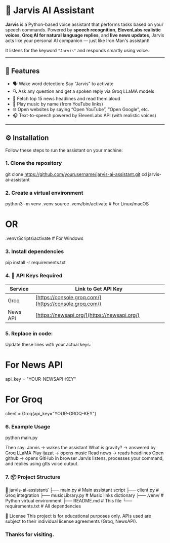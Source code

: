 # 🤖 Jarvis AI Assistant

**Jarvis** is a Python-based voice assistant that performs tasks based on your speech commands. Powered by **speech recognition**, **ElevenLabs realistic voices**, **Groq AI for natural language replies**, and **live news updates**, Jarvis acts like your personal AI companion — just like Iron Man's assistant!

It listens for the keyword `"Jarvis"` and responds smartly using voice.

---

## 🧩 Features

- 🗣️ Wake word detection: Say “Jarvis” to activate
- 🔍 Ask any question and get a spoken reply via Groq LLaMA models
- 📰 Fetch top 15 news headlines and read them aloud
- 🎵 Play music by name (from YouTube links)
- 🌐 Open websites by saying “Open YouTube”, “Open Google”, etc.
- 🎧 Text-to-speech powered by ElevenLabs API (with realistic voices)

---

## ⚙️ Installation

Follow these steps to run the assistant on your machine:

### 1. Clone the repository

git clone https://github.com/yourusername/jarvis-ai-assistant.git
cd jarvis-ai-assistant

### 2. Create a virtual environment

python3 -m venv .venv
source .venv/bin/activate     # For Linux/macOS
# OR
.venv\Scripts\activate        # For Windows

### 3. Install dependencies

pip install -r requirements.txt


### 4. 🔑 API Keys Required

| Service    | Link to Get API Key                                      |
| ---------- | -------------------------------------------------------- |
| Groq       | [https://console.groq.com/](https://console.groq.com/)   |
| News API   | [https://newsapi.org/](https://newsapi.org/)             |

### 5. Replace in code:
Update these lines with your actual keys:

# For News API
api_key = "YOUR-NEWSAPI-KEY"

# For Groq
client = Groq(api_key="YOUR-GROQ-KEY")

### 6. Example Usage
python main.py

Then say:
Jarvis → wakes the assistant
What is gravity? → answered by Groq LLaMA
Play ijazat → opens music
Read news → reads headlines
Open github → opens GitHub in browser
Jarvis listens, processes your command, and replies using gtts voice output.

### 7. 📦 Project Structure
📁 jarvis-ai-assistant/
├── main.py           # Main assistant script
├── client.py         # Groq integration
├── musicLibrary.py   # Music links dictionary
├── .venv/            # Python virtual environment
├── README.md         # This file
└── requirements.txt  # All dependencies

📝 License
This project is for educational purposes only.
APIs used are subject to their individual license agreements (Groq, NewsAPI).

### Thanks for visiting.



